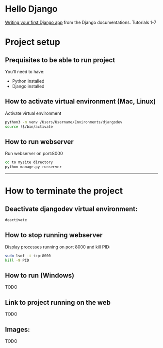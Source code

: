 # Hello Django
[Writing your first Django app](https://docs.djangoproject.com/en/3.0/intro/tutorial01/) from the Django documentations. Tutorials 1-7

# Project setup

## Prequisites to be able to run project
You'll need to have:
* Python installed
* Django installed

## How to activate virtual environment (Mac, Linux)
Activate virtual environment
```sh
python3 -m venv /Users/Username/Environments/djangodev
source !$/bin/activate
```

## How to run webserver
Run webserver on port:8000
```sh
cd to mysite directory 
python manage.py runserver
```

---

# How to terminate the project

## Deactivate djangodev virtual environment:
```sh
deactivate
```

## How to stop running webserver
Display processes running on port 8000 and kill PID:
```sh
sudo lsof -i tcp:8000
kill -9 PID

```


## How to run (Windows)
TODO

## Link to project running on the web
TODO

## Images:
TODO
